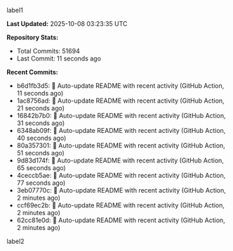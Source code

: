 
label1 
<!-- ACTIVITY_START -->
**Last Updated:** 2025-10-08 03:23:35 UTC

**Repository Stats:**
- Total Commits: 51694
- Last Commit: 11 seconds ago

**Recent Commits:**
- b6d1fb3d5: 🤖 Auto-update README with recent activity (GitHub Action, 11 seconds ago)
- 1ac8756ad: 🤖 Auto-update README with recent activity (GitHub Action, 21 seconds ago)
- 16842b7b0: 🤖 Auto-update README with recent activity (GitHub Action, 31 seconds ago)
- 6348ab09f: 🤖 Auto-update README with recent activity (GitHub Action, 40 seconds ago)
- 80a357301: 🤖 Auto-update README with recent activity (GitHub Action, 51 seconds ago)
- 9d83d174f: 🤖 Auto-update README with recent activity (GitHub Action, 65 seconds ago)
- 4ceccb5ae: 🤖 Auto-update README with recent activity (GitHub Action, 77 seconds ago)
- 3eb07770c: 🤖 Auto-update README with recent activity (GitHub Action, 2 minutes ago)
- ccf69ec2b: 🤖 Auto-update README with recent activity (GitHub Action, 2 minutes ago)
- 62cc81e0d: 🤖 Auto-update README with recent activity (GitHub Action, 2 minutes ago)
<!-- ACTIVITY_END -->

label2
